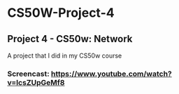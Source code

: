 # CS50W-Project-4
## Project 4 - CS50w: Network

A project that I did in my CS50w course
### Screencast: https://www.youtube.com/watch?v=IcsZUpGeMf8
